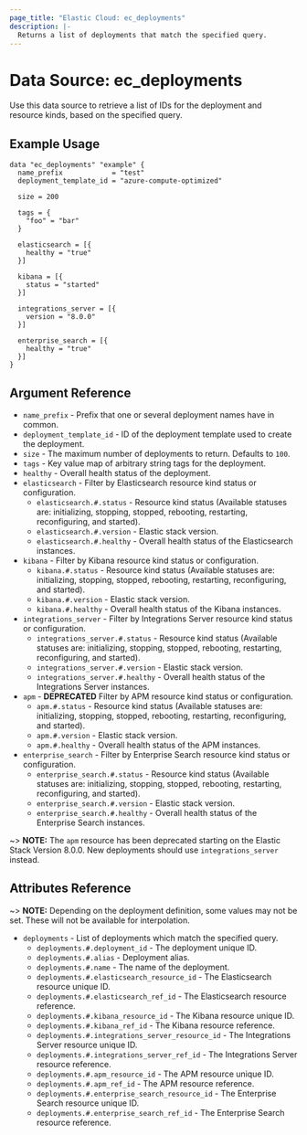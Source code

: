 ```yaml
---
page_title: "Elastic Cloud: ec_deployments"
description: |-
  Returns a list of deployments that match the specified query.
---
```


# Data Source: ec_deployments

Use this data source to retrieve a list of IDs for the deployment and resource kinds, based on the specified query.

## Example Usage

```hcl
data "ec_deployments" "example" {
  name_prefix            = "test"
  deployment_template_id = "azure-compute-optimized"

  size = 200

  tags = {
    "foo" = "bar"
  }

  elasticsearch = [{
    healthy = "true"
  }]

  kibana = [{
    status = "started"
  }]

  integrations_server = [{
    version = "8.0.0"
  }]

  enterprise_search = [{
    healthy = "true"
  }]
}
```

## Argument Reference

* `name_prefix` - Prefix that one or several deployment names have in common.
* `deployment_template_id` - ID of the deployment template used to create the deployment.
* `size` - The maximum number of deployments to return. Defaults to `100`.
* `tags` - Key value map of arbitrary string tags for the deployment.
* `healthy` - Overall health status of the deployment.
* `elasticsearch` - Filter by Elasticsearch resource kind status or configuration.
  * `elasticsearch.#.status` - Resource kind status (Available statuses are: initializing, stopping, stopped, rebooting, restarting, reconfiguring, and started).
  * `elasticsearch.#.version` - Elastic stack version.
  * `elasticsearch.#.healthy` - Overall health status of the Elasticsearch instances.
* `kibana` - Filter by Kibana resource kind status or configuration.
  * `kibana.#.status` - Resource kind status (Available statuses are: initializing, stopping, stopped, rebooting, restarting, reconfiguring, and started).
  * `kibana.#.version` - Elastic stack version.
  * `kibana.#.healthy` - Overall health status of the Kibana instances.
* `integrations_server` - Filter by Integrations Server resource kind status or configuration.
  * `integrations_server.#.status` - Resource kind status (Available statuses are: initializing, stopping, stopped, rebooting, restarting, reconfiguring, and started).
  * `integrations_server.#.version` - Elastic stack version.
  * `integrations_server.#.healthy` - Overall health status of the Integrations Server instances.
* `apm` - **DEPRECATED** Filter by APM resource kind status or configuration.
  * `apm.#.status` - Resource kind status (Available statuses are: initializing, stopping, stopped, rebooting, restarting, reconfiguring, and started).
  * `apm.#.version` - Elastic stack version.
  * `apm.#.healthy` - Overall health status of the APM instances.
* `enterprise_search` - Filter by Enterprise Search resource kind status or configuration.
  * `enterprise_search.#.status` - Resource kind status (Available statuses are: initializing, stopping, stopped, rebooting, restarting, reconfiguring, and started).
  * `enterprise_search.#.version` - Elastic stack version.
  * `enterprise_search.#.healthy` - Overall health status of the Enterprise Search instances.

~> **NOTE:** The `apm` resource has been deprecated starting on the Elastic Stack Version 8.0.0. New deployments  should use `integrations_server` instead.

## Attributes Reference

~> **NOTE:** Depending on the deployment definition, some values may not be set.
These will not be available for interpolation.

* `deployments` - List of deployments which match the specified query.
  * `deployments.#.deployment_id` - The deployment unique ID.
  * `deployments.#.alias` - Deployment alias.
  * `deployments.#.name` - The name of the deployment.
  * `deployments.#.elasticsearch_resource_id` - The Elasticsearch resource unique ID.
  * `deployments.#.elasticsearch_ref_id` - The Elasticsearch resource reference.
  * `deployments.#.kibana_resource_id` - The Kibana resource unique ID.
  * `deployments.#.kibana_ref_id` - The Kibana resource reference.
  * `deployments.#.integrations_server_resource_id` - The Integrations Server resource unique ID.
  * `deployments.#.integrations_server_ref_id` - The Integrations Server resource reference.
  * `deployments.#.apm_resource_id` - The APM resource unique ID.
  * `deployments.#.apm_ref_id` - The APM resource reference.
  * `deployments.#.enterprise_search_resource_id` - The Enterprise Search resource unique ID.
  * `deployments.#.enterprise_search_ref_id` - The Enterprise Search resource reference.

